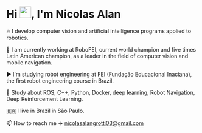 
<h1 align="left">Hi <img src="https://raw.githubusercontent.com/kaueMarques/kaueMarques/master/hi.gif" height="30px">, I'm Nicolas Alan</h1>

🔥 I develop computer vision and artificial intelligence programs applied to robotics.

🔭 I am currently working at RoboFEI, current world champion and five times Latin American champion, as a leader in the field of computer vision and mobile navigation.

▶️ I'm studying robot engineering at FEI (Fundação Educacional Inaciana), the first robot engineering course in Brazil.

💬 Study about ROS, C++, Python, Docker, deep learning, Robot Navigation, Deep Reinforcement Learning.

🇧🇷 I live in Brazil in São Paulo.

📫 How to reach me -> nicolasalangrotti03@gmail.com
